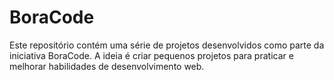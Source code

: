 # BoraCode

Este repositório contém uma série de projetos desenvolvidos como parte da iniciativa BoraCode. A ideia é criar pequenos projetos para praticar e melhorar habilidades de desenvolvimento web.

